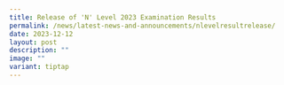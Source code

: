 ```yaml
---
title: Release of 'N' Level 2023 Examination Results
permalink: /news/latest-news-and-announcements/nlevelresultrelease/
date: 2023-12-12
layout: post
description: ""
image: ""
variant: tiptap
---
```

